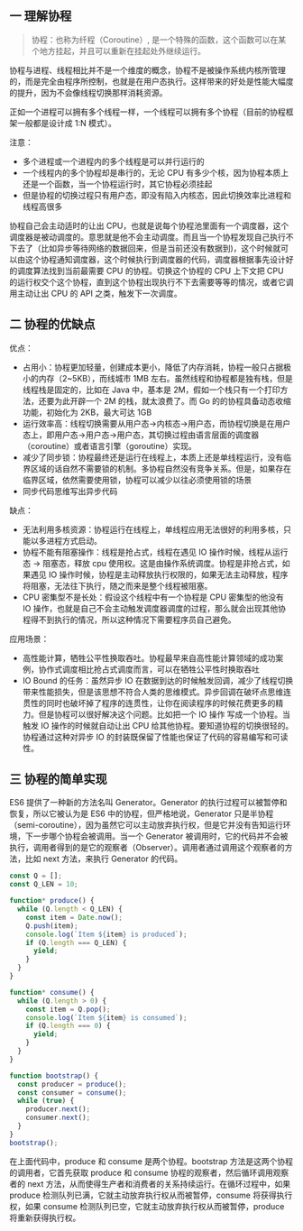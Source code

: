 ## 一 理解协程

> 协程：也称为纤程（Coroutine）, 是一个特殊的函数，这个函数可以在某个地方挂起，并且可以重新在挂起处外继续运行。

协程与进程、线程相比并不是一个维度的概念，协程不是被操作系统内核所管理的，而是完全由程序所控制，也就是在用户态执行。这样带来的好处是性能大幅度的提升，因为不会像线程切换那样消耗资源。

正如一个进程可以拥有多个线程一样，一个线程可以拥有多个协程（目前的协程框架一般都是设计成 1:N 模式）。

注意：

- 多个进程或一个进程内的多个线程是可以并行运行的
- 一个线程内的多个协程却是串行的，无论 CPU 有多少个核，因为协程本质上还是一个函数，当一个协程运行时，其它协程必须挂起
- 但是协程的切换过程只有用户态，即没有陷入内核态，因此切换效率比进程和线程高很多

协程自己会主动适时的让出 CPU，也就是说每个协程池里面有一个调度器，这个调度器是被动调度的。意思就是他不会主动调度。而且当一个协程发现自己执行不下去了（比如异步等待网络的数据回来，但是当前还没有数据到)，这个时候就可以由这个协程通知调度器，这个时候执行到调度器的代码，调度器根据事先设计好的调度算法找到当前最需要 CPU 的协程。切换这个协程的 CPU 上下文把 CPU 的运行权交个这个协程，直到这个协程出现执行不下去需要等等的情况，或者它调用主动让出 CPU 的 API 之类，触发下一次调度。

## 二 协程的优缺点

优点：

- 占用小：协程更加轻量，创建成本更小，降低了内存消耗，协程一般只占据极小的内存（2~5KB），而线城市 1MB 左右。虽然线程和协程都是独有栈，但是线程栈是固定的，比如在 Java 中，基本是 2M，假如一个栈只有一个打印方法，还要为此开辟一个 2M 的栈，就太浪费了。而 Go 的的协程具备动态收缩功能，初始化为 2KB，最大可达 1GB
- 运行效率高：线程切换需要从用户态->内核态->用户态，而协程切换是在用户态上，即用户态->用户态->用户态，其切换过程由语言层面的调度器（coroutine）或者语言引擎（goroutine）实现。
- 减少了同步锁：协程最终还是运行在线程上，本质上还是单线程运行，没有临界区域的话自然不需要锁的机制。多协程自然没有竞争关系。但是，如果存在临界区域，依然需要使用锁，协程可以减少以往必须使用锁的场景
- 同步代码思维写出异步代码

缺点：

- 无法利用多核资源：协程运行在线程上，单线程应用无法很好的利用多核，只能以多进程方式启动。
- 协程不能有阻塞操作：线程是抢占式，线程在遇见 IO 操作时候，线程从运行态 → 阻塞态，释放 cpu 使用权。这是由操作系统调度。协程是非抢占式，如果遇见 IO 操作时候，协程是主动释放执行权限的，如果无法主动释放，程序将阻塞，无法往下执行，随之而来是整个线程被阻塞。
- CPU 密集型不是长处：假设这个线程中有一个协程是 CPU 密集型的他没有 IO 操作，也就是自己不会主动触发调度器调度的过程，那么就会出现其他协程得不到执行的情况，所以这种情况下需要程序员自己避免。

应用场景：

- 高性能计算，牺牲公平性换取吞吐。协程最早来自高性能计算领域的成功案例，协作式调度相比抢占式调度而言，可以在牺牲公平性时换取吞吐
- IO Bound 的任务：虽然异步 IO 在数据到达的时候触发回调，减少了线程切换带来性能损失，但是该思想不符合人类的思维模式。异步回调在破坏点思维连贯性的同时也破坏掉了程序的连贯性，让你在阅读程序的时候花费更多的精力。但是协程可以很好解决这个问题。比如把一个 IO 操作 写成一个协程。当触发 IO 操作的时候就自动让出 CPU 给其他协程。要知道协程的切换很轻的。协程通过这种对异步 IO 的封装既保留了性能也保证了代码的容易编写和可读性。

## 三 协程的简单实现

ES6 提供了一种新的方法名叫 Generator。Generator 的执行过程可以被暂停和恢复，所以它被认为是 ES6 中的协程，但严格地说，Generator 只是半协程（semi-coroutine），因为虽然它可以主动放弃执行权，但是它并没有告知运行环境，下一步哪个协程会被调用。当一个 Generator 被调用时，它的代码并不会被执行，调用者得到的是它的观察者（Observer）。调用者通过调用这个观察者的方法，比如 next 方法，来执行 Generator 的代码。

```js
const Q = [];
const Q_LEN = 10;

function* produce() {
  while (Q.length < Q_LEN) {
    const item = Date.now();
    Q.push(item);
    console.log(`Item ${item} is produced`);
    if (Q.length === Q_LEN) {
      yield;
    }
  }
}

function* consume() {
  while (Q.length > 0) {
    const item = Q.pop();
    console.log(`Item ${item} is consumed`);
    if (Q.length === 0) {
      yield;
    }
  }
}

function bootstrap() {
  const producer = produce();
  const consumer = consume();
  while (true) {
    producer.next();
    consumer.next();
  }
}
bootstrap();
```

在上面代码中，produce 和 consume 是两个协程。bootstrap 方法是这两个协程的调用者，它首先获取 produce 和 consume 协程的观察者，然后循环调用观察者的 next 方法，从而使得生产者和消费者的关系持续运行。在循环过程中，如果 produce 检测队列已满，它就主动放弃执行权从而被暂停，consume 将获得执行权，如果 consume 检测队列已空，它就主动放弃执行权从而被暂停，produce 将重新获得执行权。
